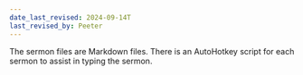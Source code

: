 ```yaml
---
date_last_revised: 2024-09-14T
last_revised_by: Peeter
---
```


The sermon files are Markdown files. There is an AutoHotkey script for each sermon to assist in typing the sermon.